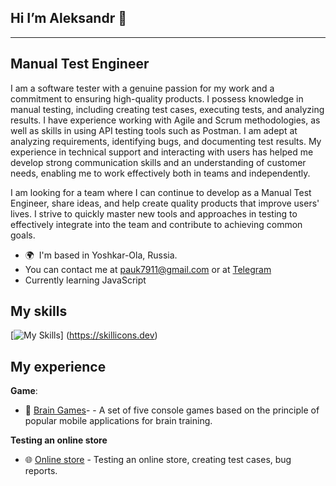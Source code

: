 ## Hi I’m Aleksandr 👋
----------------
Manual Test Engineer
----------------
I am a software tester with a genuine passion for my work and a commitment to ensuring high-quality products. I possess knowledge in manual testing, including creating test cases, executing tests, and analyzing results. I have experience working with Agile and Scrum methodologies, as well as skills in using API testing tools such as Postman. I am adept at analyzing requirements, identifying bugs, and documenting test results. My experience in technical support and interacting with users has helped me develop strong communication skills and an understanding of customer needs, enabling me to work effectively both in teams and independently.

I am looking for a team where I can continue to develop as a Manual Test Engineer, share ideas, and help create quality products that improve users' lives. I strive to quickly master new tools and approaches in testing to effectively integrate into the team and contribute to achieving common goals.

* 🌍  I'm based in Yoshkar-Ola, Russia.
* You can contact me at [pauk7911@gmail.com](mailto:pauk7911@gmail.com) or at [Telegram](https://t.me/Aleksandrka123)
* Currently learning JavaScript

## My skills
[![My Skills](https://skillicons.dev/icons?i=html,css,git,JIRA,Postman,SQL,PostgreSQL,linux&perline=8)]
(https://skillicons.dev)
## My experience
**Game**:
- 🧠 [Brain Games](https://github.com/Aleksandr02031989/Brain-Games)- - A set of five console games based on the principle of popular mobile applications for brain training.

**Testing an online store**
- 🌐 [Online store](https://github.com/Aleksandr02031989/Testing-an-online-store.) - Testing an online store, creating test cases, bug reports.

